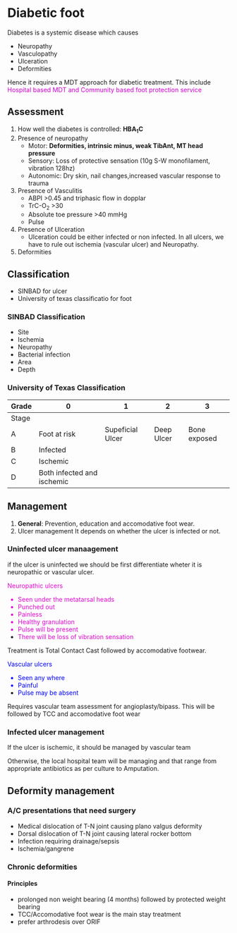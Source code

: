# Diabetic foot

Diabetes is a systemic disease which causes
- Neuropathy
- Vasculopathy
- Ulceration
- Deformities

Hence it requires a MDT approach for diabetic treatment. This include <font color = "diamond">Hospital based MDT and Community based foot protection service</font>

## Assessment

1. How well the diabetes is controlled: **HBA<sub>1</sub>C**
2.  Presence of neuropathy
    - Motor: **Deformities, intrinsic minus, weak TibAnt, MT head pressure**
    - Sensory: Loss of protective sensation (10g S-W monofilament, vibration 128hz)
    - Autonomic: Dry skin, nail changes,increased vascular response to trauma
3.  Presence of Vasculitis
    - ABPI >0.45 and triphasic flow in dopplar
    - TrC-O<sub>2</sub> >30
    - Absolute toe pressure >40 mmHg
    - Pulse
4.  Presence of Ulceration
    - Ulceration could be either infected or non infected. In all ulcers, we have to rule out ischemia (vascular ulcer) and Neuropathy.
5.  Deformities

## Classification

- SINBAD for ulcer
- University of texas classificatio for foot

### SINBAD Classification
- Site
- Ischemia
- Neuropathy
- Bacterial infection
- Area
- Depth

### University of Texas Classification

Grade|0|1|2|3|
|--|--|--|--|--|
|Stage|
|A|Foot at risk|Supeficial Ulcer|Deep Ulcer|Bone exposed|
|B|Infected|
|C|Ischemic|
|D|Both infected and ischemic|

## Management

1. **General**: Prevention, education and accomodative foot wear.
2. Ulcer management
   It depends on whether the ulcer is infected or not.
   
### Uninfected ulcer manaagement   

   if the ulcer is uninfected we should be first differentiate wheter it is neuropathic or vascular ulcer.

<font color = "emerald"> Neuropathic ulcers 

 - Seen under the metatarsal heads
 - Punched out
 - Painless
 - Healthy granulation
 - Pulse will be present
 - There will be loss of vibration sensation </font>
 
 Treatment is Total Contact Cast followed by accomodative footwear.
 
<font color="blue"> Vascular ulcers

 - Seen any where
 - Painful
 - Pulse may be absent</font>

Requires vascular team assessment for angioplasty/bipass. This will be followed by TCC and accomodative foot wear

### Infected ulcer management

If the ulcer is ischemic, it should be managed by vascular team

Otherwise, the local hospital team will be managing and that range from appropriate antibiotics as per culture to Amputation.

## Deformity management
### A/C presentations that need surgery

- Medical dislocation of T-N joint causing plano valgus deformity
- Dorsal dislocation of T-N joint causing lateral rocker bottom
- Infection requiring drainage/sepsis
- Ischemia/gangrene

### Chronic deformities

#### Principles
- prolonged non weight bearing (4 months) followed by protected weight bearing
- TCC/Accomodative foot wear is the main stay treatment
- prefer arthrodesis over ORIF



